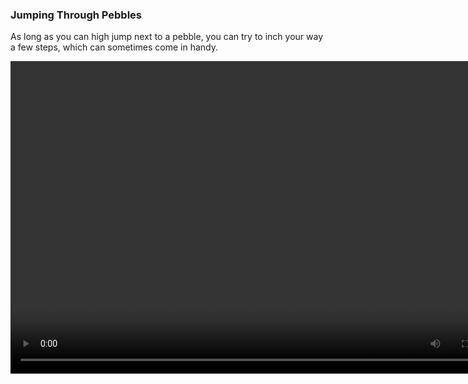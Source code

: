 ### Jumping Through Pebbles


As long as you can high jump next to 
a pebble, you can try to inch your way a few steps, which can sometimes come in handy.


<video controls="true" width="800" height="500" ><source src="https://raw.githubusercontent.com/1IlIl/wikidata/main/tra_trsw2_stuff/JumpPhasePebble.mp4"></video>
